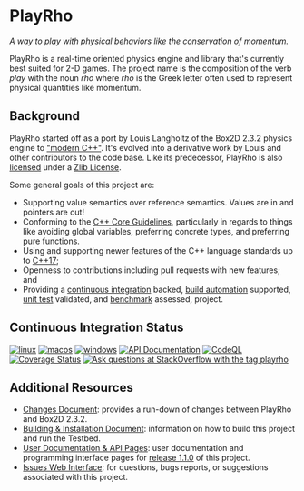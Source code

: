 <!--
  This is written for GitHub Flavored Markdown.
  See: https://github.github.com/gfm/
-->

# PlayRho

*A way to play with physical behaviors like the conservation of momentum.*

PlayRho is a real-time oriented physics engine and library that's currently best suited for
2-D games. The project name is the composition of the verb *play* with the noun *rho* where
*rho* is the Greek letter often used to represent physical quantities like momentum.

## Background

PlayRho started off as a port by Louis Langholtz of the Box2D 2.3.2 physics engine to ["modern C++"](https://msdn.microsoft.com/en-us/library/hh279654.aspx). It's evolved into a derivative work by Louis and other contributors to the code base. Like its predecessor, PlayRho is also [licensed](LICENSE.txt) under a [Zlib License](https://opensource.org/licenses/Zlib).

Some general goals of this project are:
- Supporting value semantics over reference semantics. Values are in and pointers are out!
- Conforming to the [C++ Core Guidelines](https://github.com/isocpp/CppCoreGuidelines/blob/master/CppCoreGuidelines.md),
  particularly in regards to things like avoiding global variables,
  preferring concrete types, and preferring pure functions.
- Using and supporting newer features of the C++ language standards up to [C++17](https://en.wikipedia.org/wiki/C%2B%2B17);
- Openness to contributions including pull requests with new features; and
- Providing a [continuous integration](https://en.wikipedia.org/wiki/Continuous_integration)
  backed, [build automation](https://en.wikipedia.org/wiki/Build_automation) supported,
  [unit test](https://en.wikipedia.org/wiki/Unit_testing) validated, and [benchmark](https://en.wikipedia.org/wiki/Benchmark_(computing)) assessed, project.

## Continuous Integration Status

[![linux](https://github.com/louis-langholtz/PlayRho/actions/workflows/linux.yml/badge.svg)](https://github.com/louis-langholtz/PlayRho/actions/workflows/linux.yml)
[![macos](https://github.com/louis-langholtz/PlayRho/actions/workflows/macos.yml/badge.svg)](https://github.com/louis-langholtz/PlayRho/actions/workflows/macos.yml)
[![windows](https://github.com/louis-langholtz/PlayRho/actions/workflows/windows.yml/badge.svg)](https://github.com/louis-langholtz/PlayRho/actions/workflows/windows.yml)
[![API Documentation](https://github.com/louis-langholtz/PlayRho/actions/workflows/docs.yml/badge.svg)](https://github.com/louis-langholtz/PlayRho/actions/workflows/docs.yml)
[![CodeQL](https://github.com/louis-langholtz/PlayRho/actions/workflows/codeql.yml/badge.svg)](https://github.com/louis-langholtz/PlayRho/actions/workflows/codeql.yml)
[![Coverage Status](https://coveralls.io/repos/github/louis-langholtz/PlayRho/badge.svg?branch=master)](https://coveralls.io/github/louis-langholtz/PlayRho?branch=master)
[![Ask questions at StackOverflow with the tag playrho](https://img.shields.io/badge/stackoverflow-playrho-blue.svg)](https://stackoverflow.com/questions/tagged/playrho)

## Additional Resources

- [Changes Document](Changes.md):
  provides a run-down of changes between PlayRho and Box2D 2.3.2.
- [Building & Installation Document](INSTALL.md):
  information on how to build this project and run the Testbed.
- [User Documentation & API Pages](http://louis-langholtz.github.io/PlayRho/API/index.html): user documentation and programming interface pages for [release 1.1.0](https://github.com/louis-langholtz/PlayRho/tree/v1.1.0) of this project.
- [Issues Web Interface](https://github.com/louis-langholtz/PlayRho/issues):
  for questions, bugs reports, or suggestions associated with this project.
